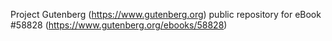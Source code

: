 Project Gutenberg (https://www.gutenberg.org) public repository for
eBook #58828 (https://www.gutenberg.org/ebooks/58828)
